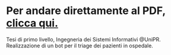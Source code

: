 # Per andare direttamente al PDF, [clicca qui.](https://github.com/montali/tesi/blob/master/LaTeXi/tesi.pdf)
Tesi di primo livello, Ingegneria dei Sistemi Informativi @UniPR. Realizzazione di un bot per il triage dei pazienti in ospedale.
